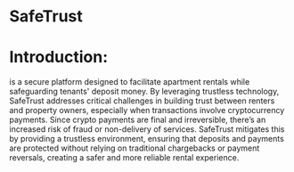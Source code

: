 <h1> SafeTrust </h1>
	
<h1> Introduction: </h1>

is a secure platform designed to facilitate apartment rentals while safeguarding tenants' deposit money. 
By leveraging trustless technology, SafeTrust addresses critical challenges in building trust between renters and property owners, especially when transactions involve cryptocurrency payments. Since crypto payments are final and irreversible, there’s an increased risk of fraud or non-delivery of services. SafeTrust mitigates this by providing a trustless environment, ensuring that deposits and payments are protected without relying on traditional chargebacks or payment reversals, creating a safer and more reliable rental experience.
